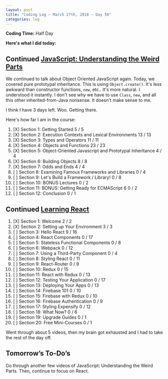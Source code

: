 ```yaml
---
layout: post
title: "Coding Log — March 27th, 2018 — Day 56"
categories: log
---
```


**Coding Time:** Half Day

**Here's what I did today:**

## Continued [JavaScript: Understanding the Weird Parts](http//udemy.com/understand-javascript)

We continued to talk about Object Oriented JavaScript again. Today, we covered pure prototypal inheritance. This is using `Object.create()`. It's less awkward than constructor functions, `new`, etc.. It's more natural. I understood it instantly. I don't see why we have to use `Class`, `new`, and all this other inherited-from-Java nonsense. It doesn't make sense to me.

I think I have 3 days left. Woo. Getting there.

Here's how far I am in the course:

1. [X] Section 1: Getting Started 5 / 5
2. [X] Section 2: Execution Contexts and Lexical Environments 13 / 13
3. [X] Section 3: Types and Operators 11 / 11
4. [X] Section 4: Objects and Functions 23 / 23
5. [X] Section 5: Object-Oriented Javascript and Prototypal Inheritance 4 / 4
6. [X] Section 6: Building Objects 8 / 8
7. [X] Section 7: Odds and Ends 4 / 4
8. [ ] Section 8: Examining Famous Frameworks and Libraries 0 / 4
9. [ ] Section 9: Let's Build a Framework / Library! 0 / 8
10. [ ] Section 10: BONUS Lectures 0 / 2
11. [ ] Section 11: BONUS: Getting Ready for ECMAScript 6 0 / 2
12. [ ] Section 12: Conclusion 0 / 1

## Continued [Learning React](https://www.udemy.com/react-2nd-edition/)


1. [X] Section 1: Welcome 2 / 2
2. [X] Section 2: Setting up Your Environment 3 / 3
3. [ ] Section 3: Hello React 9 / 16
4. [ ] Section 4: React Components 0 / 17
5. [ ] Section 5: Stateless Functional Components 0 / 8
6. [ ] Section 6: Webpack 0 / 12
7. [ ] Section 7: Using a Third-Party Component 0 / 4
8. [ ] Section 8: Styling React 0 / 11
9. [ ] Section 9: React-Router 0 / 9
10. [ ] Section 10: Redux 0 / 15
11. [ ] Section 11: React with Redux 0 / 13
12. [ ] Section 12: Testing Your Application 0 / 17
13. [ ] Section 13: Deploying Your Apps 0 / 13
14. [ ] Section 14: Firebase 101 0 / 10
15. [ ] Section 15: Firebase with Redux 0 / 10
16. [ ] Section 16: Firebase Authentication 0 / 9
17. [ ] Section 17: Styling Expensify 0 / 12
18. [ ] Section 18: What Now?  0 / 6
19. [ ] Section 19: Upgrade Guides 0 / 1
20. [ ] Section 20: Free Mini-Courses 0 / 1

Went through about 5 videos, then my brain got exhausted and I had to take the rest of the day off.

## Tomorrow’s To-Do’s

Go through another few videos of JavaScript: Understanding the Weird Parts. Then, continue to focus on React.